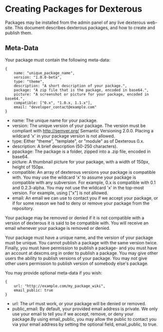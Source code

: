 Creating Packages for Dexterous
===============================

Packages may be installed from the admin panel of any live dexterous
web-site. This document describes dexterous packages, and how to create
and publish them.

Meta-Data
---------

Your package must contain the following meta-data:

    {
        name: "unique_package_name",
        version: "1.0.0-beta",
        type: "theme",
        description: "A short description of your package.",
        package: "A zip file that is the package, encoded in base64.",
        picture: "A screenshot or picture for your package, encoded in base64.",
        compatible: ["0.x", "1.0.x, 1.1.x"],
        email: "developer_contact@example.com"
    }

* name: The unique name for your package.
* version: The unique version of your package. The version must be compliant with http://semver.org/ Semantic Versioning 2.0.0. Placing a wildcard 'x' in your package version is not allowed.
* type: Either "theme", "template", or "module" as of Dexterous 0.x.
* description: A brief description (50-250 characters).
* ppackage: The package is a folder, zipped into a .zip file, encoded in base64.
* picture: A thumbnail picture for your package, with a width of 150px, height of 150px.
* compatible: An array of dexterous versions your package is compatible with. You may use the wildcard 'x' to assume your package is compatible with any subversion. For example, 0.x is compatible with 0.1 and 0.2.3-alpha. You may not use the wildcard 'x' in the top-most version. For example, using ["x"] is not allowed.
* email: An email we can use to contact you if we accept your package, or if for some reason we had to deny or remove your package from the repository.

Your package may be removed or denied if it is not compatible with a version
of dexterous it is said to be compatible with. You will receive an email
whenever your package is removed or denied.



Your package must have a unique name, and the version of your package
must be unique. You cannot publish a package with the same version twice.
Finally, you must have permission to publish a package- and you must have
an account at dexcms.org in order to publish a package. You may give
other users the ability to publish versions of your package. You may not
give other users permission to publish version of somebody else's package.

You may provide optional meta-data if you wish:

    {
        url: "http://example.com/my_package_wiki",
        email_public: true
    }

* url: The url must work, or your package will be denied or removed.
* public_email: By default, your provided email address is private. We only use your email to tell you if we accept, remove, or deny your package.By using email_public, you may allow the public to contact you via your email address by setting the optional field, email_public, to true.


